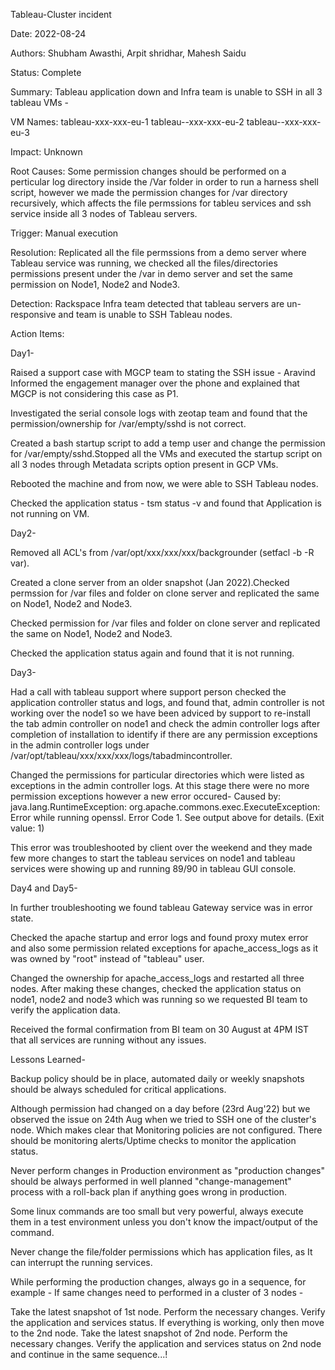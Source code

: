 Tableau-Cluster incident

Date: 2022-08-24

Authors: Shubham Awasthi, Arpit shridhar, Mahesh Saidu

Status: Complete

Summary: Tableau application down and Infra team is unable to SSH in all 3 tableau VMs -


VM Names:
tableau-xxx-xxx-eu-1
tableau--xxx-xxx-eu-2
tableau--xxx-xxx-eu-3

Impact: Unknown

Root Causes: Some permission changes should be performed on a perticular log directory inside the /Var folder in order to run a harness shell script, however we made the permission changes for /var directory recursively, which affects the file permssions for tableu services and ssh service inside all 3 nodes of Tableau servers.


Trigger: Manual execution

Resolution: Replicated all the file permssions from a demo server where Tableau service was running, we checked all the files/directories permissions present under the /var in demo server and set the same permission on Node1, Node2 and Node3.



Detection: Rackspace Infra team detected that tableau servers are un-responsive and team is unable to SSH Tableau nodes.


Action Items: 

Day1-

Raised a support case with MGCP team to stating the SSH issue - Aravind Informed the engagement manager over the phone and explained that MGCP is not considering this case as P1.

Investigated the serial console logs with zeotap team and found that the permission/ownership for /var/empty/sshd is not correct.

Created a bash startup script to add a temp user and change the permission for /var/empty/sshd.Stopped all the VMs and executed the startup script on all 3 nodes through Metadata scripts option present in GCP VMs.

Rebooted the machine and from now, we were able to SSH Tableau nodes.

Checked the application status - tsm status -v and found that Application is not running on VM.



Day2-

Removed all ACL's from /var/opt/xxx/xxx/xxx/backgrounder (setfacl -b -R var).

Created a clone server from an older snapshot (Jan 2022).Checked permssion for /var files and folder on clone server and replicated the same on Node1, Node2 and Node3.

Checked permission for /var files and folder on clone server and replicated the same on Node1, Node2 and Node3.

Checked the application status again and found that it is not running.



Day3-

Had a call with tableau support where support person checked the application controller status and logs, and found that, admin controller is not working over the node1 so we have been adviced by support to re-install the tab admin controller on node1 and check the admin controller logs after completion of installation to identify if there are any permission exceptions in the admin controller logs under /var/opt/tableau/xxx/xxx/xxx/logs/tabadmincontroller.

Changed the permissions for particular directories which were listed as exceptions in the admin controller logs. At this stage there were no more permission exceptions however a new error occured-
Caused by: java.lang.RuntimeException: org.apache.commons.exec.ExecuteException: Error while running openssl. Error Code 1. See output above for details. (Exit value: 1)

This error was troubleshooted by client over the weekend and they made few more changes to start the tableau services on node1 and tableau services were showing up and running 89/90 in tableau GUI console.



Day4 and Day5-

In further troubleshooting we found tableau Gateway service was in error state.

Checked the apache startup and error logs and found proxy mutex error and also some permission related exceptions for apache_access_logs as it was owned by "root"  instead of "tableau" user.

Changed the ownership for apache_access_logs and restarted all three nodes.
After making these changes, checked the application status on node1, node2 and node3 which was running so we requested BI team to verify the application data.

Received the formal confirmation from BI team on 30 August at 4PM IST that all services are running without any issues.




Lessons Learned-

Backup policy should be in place, automated daily or weekly snapshots should be always scheduled for critical applications.

Although permission had changed on a day before (23rd Aug'22) but we observed the issue on 24th Aug when we tried to SSH one of the cluster's node. Which makes clear that Monitoring policies are not configured. There should be monitoring alerts/Uptime checks to monitor the application status.

Never perform changes in Production environment as "production changes" should be always performed in well planned "change-management" process with a roll-back plan if anything goes wrong in production.

Some linux commands are too small but very powerful, always execute them in a test environment unless you don't know the impact/output of the command.

Never change the file/folder permissions which has application files, as It can interrupt the running services.

While performing the production changes, always go in a sequence, for example - If same changes need to performed in a cluster of 3 nodes -

Take the latest snapshot of 1st node.
Perform the necessary changes.
Verify the application and services status.
If everything is working, only then move to the 2nd node.
Take the latest snapshot of 2nd node.
Perform the necessary changes.
Verify the application and services status on 2nd node and continue in the same sequence...!








